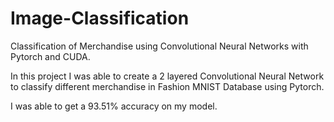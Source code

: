 # Image-Classification
Classification of Merchandise using Convolutional Neural Networks with Pytorch and CUDA.

In this project I was able to create a 2 layered Convolutional Neural Network to classify different merchandise in Fashion MNIST Database using Pytorch.

I was able to get a 93.51% accuracy on my model.
